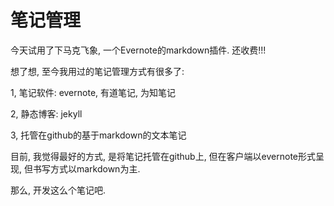 # 笔记管理

今天试用了下马克飞象, 一个Evernote的markdown插件. 还收费!!!

想了想, 至今我用过的笔记管理方式有很多了:

1, 笔记软件: evernote, 有道笔记, 为知笔记

2, 静态博客: jekyll

3, 托管在github的基于markdown的文本笔记

目前, 我觉得最好的方式, 是将笔记托管在github上, 但在客户端以evernote形式呈现, 但书写方式以markdown为主. 

那么, 开发这么个笔记吧.
